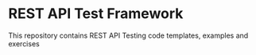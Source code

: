 REST API Test Framework
=======

This repository contains REST API Testing code templates, examples and exercises
